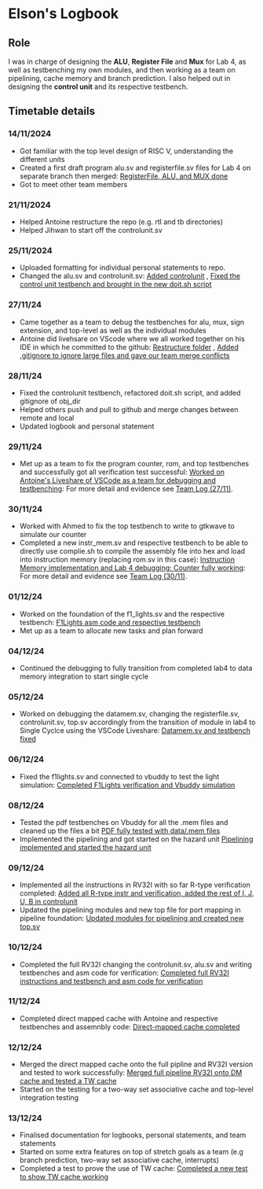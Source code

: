 # Elson's Logbook 

## Role

I was in charge of designing the **ALU**, **Register File** and **Mux** for Lab 4, as well as testbenching my own modules, and then working as a team on pipelining, cache memory and branch prediction.
I also helped out in designing the **control unit** and its respective testbench. 

## Timetable details

### 14/11/2024
- Got familiar with the top level design of RISC V, understanding the different units
- Created a first draft program alu.sv and registerfile.sv files for Lab 4 on separate branch then merged: [RegisterFile, ALU, and MUX done](https://github.com/aa6dcc/RISC-V-Team2/commit/c84f24871c5a7911610828e2e62cf69224e74bcf)
- Got to meet other team members

### 21/11/2024
- Helped Antoine restructure the repo (e.g. rtl and tb directories)
- Helped Jihwan to start off the controlunit.sv

### 25/11/2024
- Uploaded formatting for individual personal statements to repo.
- Changed the alu.sv and controlunit.sv: [Added controlunit](https://github.com/aa6dcc/RISC-V-Team2/commit/5fa1a412a6342c5cc21ca651c8444c2814a2f9e5) , [Fixed the control unit testbench and brought in the new doit.sh script](https://github.com/aa6dcc/RISC-V-Team2/commit/5773432255b8a4a536ed3b52fe3cfc900075aa9f)

### 27/11/24   
- Came together as a team to debug the testbenches for alu, mux, sign extension, and top-level as well as the individual modules
- Antoine did livehsare on VScode where we all worked together on his IDE in which he committed to the github: [Restructure folder](https://github.com/aa6dcc/RISC-V-Team2/commit/f9f399da2d43315a25bb588428c69cf0d946753d) , [Added .gitignore to ignore large files and gave our team merge conflicts](https://github.com/aa6dcc/RISC-V-Team2/commit/9af8479508d7274a99b07ba0c5b31bc86df42bb3)

### 28/11/24
- Fixed the controlunit testbench, refactored doit.sh script, and added gitignore of obj_dir
- Helped others push and pull to github and merge changes between remote and local
- Updated logbook and personal statement

### 29/11/24
- Met up as a team to fix the program counter, rom, and top testbenches and successfully got all verification test successful: [Worked on Antoine's Liveshare of VSCode as a team for debugging and testbenching](https://github.com/aa6dcc/RISC-V-Team2/commit/e3fd87fdfd4d9f00b7447949e95964d28db9bb20#diff-9b9a6efe51731ef72a27f44c26c78fb4b1e55f3e88676bf0140041f7af99e2ee): For more detail and evidence see [Team Log (27/11)](../logbooks/team_log.md#team-meetup-27-11).


### 30/11/24
- Worked with Ahmed to fix the top testbench to write to gtkwave to simulate our counter
- Completed a new instr_mem.sv and respective testbench to be able to directly use complie.sh to compile the assembly file into hex and load into instruction memory (replacing rom.sv in this case): [Instruction Memory implementation and Lab 4 debugging: Counter fully working](https://github.com/aa6dcc/RISC-V-Team2/commit/edc939dadaaca6523c7ef921765ea0f2ed3c03f0): For more detail and evidence see [Team Log (30/11)](../logbooks/team_log.md#team-meetup-30-11).
    
### 01/12/24
- Worked on the foundation of the f1_lights.sv and the respective testbench: [F1Lights asm code and respective testbench](https://github.com/aa6dcc/RISC-V-Team2/commit/0a6c948daec468a1f3c2d683eaa48e9bb5bda528) 
- Met up as a team to allocate new tasks and plan forward

### 04/12/24
- Continued the debugging to fully transition from completed lab4 to data memory integration to start single cycle

### 05/12/24
- Worked on debugging the datamem.sv, changing the registerfile.sv, controlunit.sv, top.sv accordingly from the transition of module in lab4 to Single Cyclce using the VSCode Liveshare: [Datamem.sv and testbench fixed](https://github.com/aa6dcc/RISC-V-Team2/commit/5debf7447b5a606f5964e8accc61fbf4fd76eb6e)

### 06/12/24
- Fixed the f1lights.sv and connected to vbuddy to test the light simulation: [Completed F1Lights verification and Vbuddy simulation](https://github.com/aa6dcc/RISC-V-Team2/commit/1a246636d7341bde9bddb56b764e818dfad377fd)

### 08/12/24
-  Tested the pdf testbenches on Vbuddy for all the .mem files and cleaned up the files a bit [PDF fully tested with data/.mem files](https://github.com/aa6dcc/RISC-V-Team2/commit/bd1db301e6254e29d24291ed513287c550939ff7)
-  Implemented the pipelining and got started on the hazard unit [Pipelining implemented and started the hazard unit](https://github.com/aa6dcc/RISC-V-Team2/commit/34617373aca98c16134c2862ff86bcb8c228c509)

### 09/12/24
- Implemented all the instructions in RV32I with so far R-type verification completed: [Added all R-type instr and verification, added the rest of I, J, U, B in controlunit](https://github.com/aa6dcc/RISC-V-Team2/commit/5eccb99f8b08752ab7b98ed65e42157b3a14a190)
- Updated the pipelining modules and new top file for port mapping in pipeline foundation: [Updated modules for pipelining and created new top.sv](https://github.com/aa6dcc/RISC-V-Team2/commit/c4fcc43db2e728a50420522396d9964f21007a58)

### 10/12/24
- Completed the full RV32I changing the controlunit.sv, alu.sv and writing testbenches and asm code for verification: [Completed full RV32I instructions and testbench and asm code for verification](https://github.com/aa6dcc/RISC-V-Team2/commit/14e4e17063317b12e1dfb36917cbb79eb7aec45a)

### 11/12/24
- Completed direct mapped cache with Antoine and respective testbenches and assemnbly code: [Direct-mapped cache completed](https://github.com/aa6dcc/RISC-V-Team2/commit/ca013aad029b479c8335ec7aebd2990b17f65c63)

### 12/12/24
- Merged the direct mapped cache onto the full pipline and RV32I version and tested to work successfully: [Merged full pipeline RV32I onto DM cache and tested a TW cache](https://github.com/aa6dcc/RISC-V-Team2/commit/c118a1d49282d4a143e912e7bd6a1d6fee3edfa4)
- Started on the testing for a two-way set associative cache and top-level integration testing

### 13/12/24
- Finalised documentation for logbooks, personal statements, and team statements
- Started on some extra features on top of stretch goals as a team (e.g branch prediction, two-way set associative cache, interrupts)
- Completed a test to prove the use of TW cache: [Completed a new test to show TW cache working](https://github.com/aa6dcc/RISC-V-Team2/commit/5b7e1cb20ec2663d99f11d20c90e06a9060b265f)
